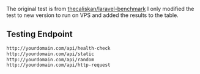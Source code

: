 The original test is from [thecaliskan/laravel-benchmark](https://github.com/thecaliskan/laravel-benchmark)
I only modified the test to new version to run on VPS and added the results to the table.

## Testing Endpoint

```bash
http://yourdomain.com/api/health-check
http://yourdomain.com/api/static
http://yourdomain.com/api/random
http://yourdomain.com/api/http-request
```
